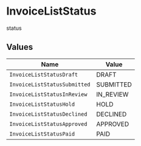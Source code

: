 # InvoiceListStatus

status


## Values

| Name                         | Value                        |
| ---------------------------- | ---------------------------- |
| `InvoiceListStatusDraft`     | DRAFT                        |
| `InvoiceListStatusSubmitted` | SUBMITTED                    |
| `InvoiceListStatusInReview`  | IN_REVIEW                    |
| `InvoiceListStatusHold`      | HOLD                         |
| `InvoiceListStatusDeclined`  | DECLINED                     |
| `InvoiceListStatusApproved`  | APPROVED                     |
| `InvoiceListStatusPaid`      | PAID                         |